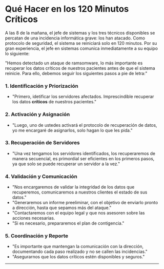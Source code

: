 # Qué Hacer en los 120 Minutos Críticos

A las 8 de la mañana, el jefe de sistemas y los tres técnicos disponibles se percatan de una incidencia informática grave: los han atacado. 
Como protocolo de seguridad, el sistema se reiniciará solo en 120 minutos. Por su gran experiencia, el jefe en sistemas comunica inmediatamente a su equipo lo siguiente:

"Hemos detectado un ataque de ramsomware, lo más importante es recuperar los datos críticos de nuestros pacientes antes de que el sistema reinicie. Para ello, debemos seguir los siguientes pasos a pie de letra:"

### 1. Identificación y Priorización
- "Primero, idetificar los servidores afectados. Imprescindible recuperar los datos **críticos** de nuestros pacientes."

### 2. Activación y Asignación
- "Luego, uno de ustedes activará el protocolo de recuperación de datos, yo me encargaré de asignarlos, solo hagan lo que les pida."

### 3. Recuperación de Servidores
- "Una vez tengamos los servidores identificados, los recuperaremos de manera secuencial, es primordial ser eficientes en los primeros pasos, ya que solo se puede recuperar un servidor a la vez."

### 4. Validación y Comunicación
- "Nos encargaremos de validar la integridad de los datos que recuperemos, comunicaremos a nuestros clientes el estado de sus datos."
- "Generaremos un informe preeliminar, con el objetivo de enviarlo pronto a dirección, hasta que sepamos más del ataque."
- "Contactaremos con el equipo legal y que nos asesoren sobre las acciones necesarias.
- "Si es necesario, prepararemos el plan de contigencia."

### 5. Coordinación y Reporte
- "Es importante que mantengan la comunicación con la dirección, documentando cada paso realizado y no se callen las incidencias."
- "Asegurarnos que los datos críticos estén disponibles y seguros."

---

